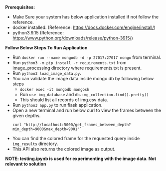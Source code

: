 **Prerequisites:**
- Make Sure your system has below application installed if not follow the reference.
- docker installed. (Reference: https://docs.docker.com/engine/install/)
- python3.9.15 (Reference: https://www.python.org/downloads/release/python-3915/)


**Follow Below Steps To Run Application** 

- Run `docker run --name mongodb -d -p 27017:27017 mongo` from terminal.
- Run `python3 -m pip install -r requirements.txt` from image_processing directory where requirements.txt is present.
- Run `python3 load_image_data.py`.
- You can validate the image data inside mongo db by following below steps
   -  `docker exec -it mongodb mongosh`
   -  Run `use img_database` and `db.img_collection.find().pretty()`
   -  This should list all records of img.csv data.
- Run `python3 app.py` to run flask application.
- Open a new terminal and run below curl to view the frames between the given depths.
    ```
    curl "http://localhost:5000/get_frames_between_depth?min_depth=9000&max_depth=9001"`
    ```
- You can find the colored frame for the requested query inside `img_results` directory.
- This API also returns the colored image as output.

**NOTE: testing.ipynb is used for experimenting with the image data. Not relevant to solution**
